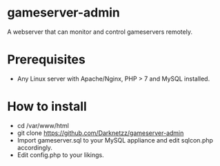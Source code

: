 # gameserver-admin
A webserver that can monitor and control gameservers remotely.

# Prerequisites
- Any Linux server with Apache/Nginx, PHP > 7 and MySQL installed.

# How to install
- cd /var/www/html
- git clone https://github.com/Darknetzz/gameserver-admin
- Import gameserver.sql to your MySQL appliance and edit sqlcon.php accordingly.
- Edit config.php to your likings.
